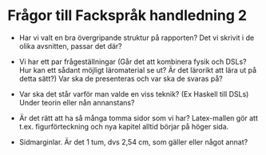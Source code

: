 
# Frågor till Fackspråk handledning 2

- Har vi valt en bra övergripande struktur på rapporten? Det vi skrivit i de olika avsnitten, passar det där?

- Vi har ett par frågeställningar (Går det att kombinera fysik och DSLs? Hur kan ett sådant möjligt läromaterial se ut? Är det lärorikt att lära ut på detta sätt?) Var ska de presenteras och var ska de svaras på?

- Var ska det står varför man valde en viss teknik? (Ex Haskell till DSLs) Under teorin eller nån annanstans?

- Är det rätt att ha så många tomma sidor som vi har? Latex-mallen gör att t.ex. figurförteckning och nya kapitel alltid börjar på höger sida.

- Sidmarginlar. Är det 1 tum, dvs 2,54 cm, som gäller eller något annat?